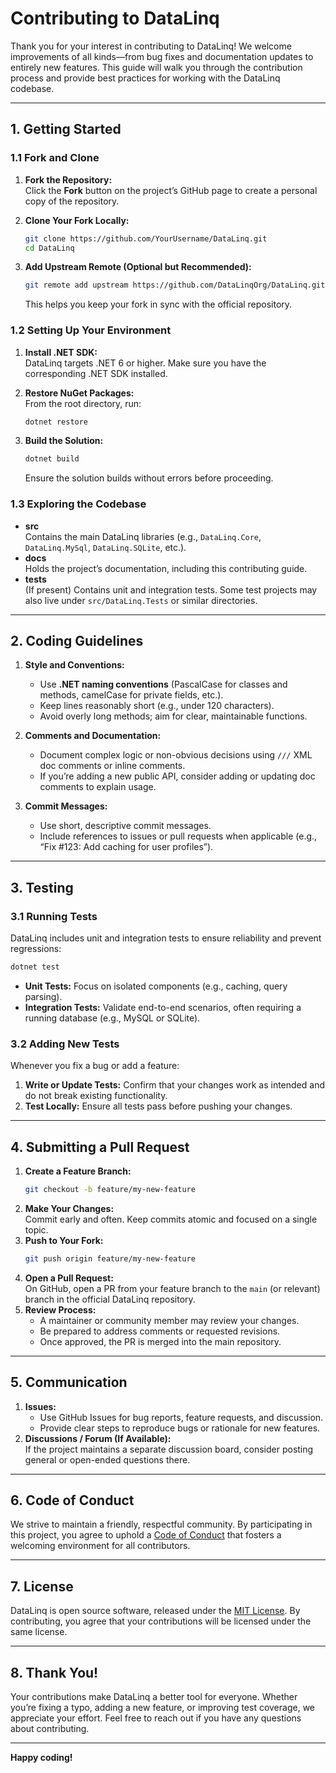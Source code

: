 # Contributing to DataLinq

Thank you for your interest in contributing to DataLinq! We welcome improvements of all kinds—from bug fixes and documentation updates to entirely new features. This guide will walk you through the contribution process and provide best practices for working with the DataLinq codebase.

---

## 1. Getting Started

### 1.1 Fork and Clone

1. **Fork the Repository:**  
   Click the **Fork** button on the project’s GitHub page to create a personal copy of the repository.

2. **Clone Your Fork Locally:**  
   ```bash
   git clone https://github.com/YourUsername/DataLinq.git
   cd DataLinq
   ```

3. **Add Upstream Remote (Optional but Recommended):**  
   ```bash
   git remote add upstream https://github.com/DataLinqOrg/DataLinq.git
   ```
   This helps you keep your fork in sync with the official repository.

### 1.2 Setting Up Your Environment

1. **Install .NET SDK:**  
   DataLinq targets .NET 6 or higher. Make sure you have the corresponding .NET SDK installed.

2. **Restore NuGet Packages:**  
   From the root directory, run:
   ```bash
   dotnet restore
   ```

3. **Build the Solution:**  
   ```bash
   dotnet build
   ```
   Ensure the solution builds without errors before proceeding.

### 1.3 Exploring the Codebase

- **src**  
  Contains the main DataLinq libraries (e.g., `DataLinq.Core`, `DataLinq.MySql`, `DataLinq.SQLite`, etc.).
- **docs**  
  Holds the project’s documentation, including this contributing guide.
- **tests**  
  (If present) Contains unit and integration tests. Some test projects may also live under `src/DataLinq.Tests` or similar directories.

---

## 2. Coding Guidelines

1. **Style and Conventions:**  
   - Use **.NET naming conventions** (PascalCase for classes and methods, camelCase for private fields, etc.).
   - Keep lines reasonably short (e.g., under 120 characters).
   - Avoid overly long methods; aim for clear, maintainable functions.

2. **Comments and Documentation:**  
   - Document complex logic or non-obvious decisions using `///` XML doc comments or inline comments.
   - If you’re adding a new public API, consider adding or updating doc comments to explain usage.

3. **Commit Messages:**  
   - Use short, descriptive commit messages.
   - Include references to issues or pull requests when applicable (e.g., “Fix #123: Add caching for user profiles”).

---

## 3. Testing

### 3.1 Running Tests

DataLinq includes unit and integration tests to ensure reliability and prevent regressions:

```bash
dotnet test
```

- **Unit Tests:** Focus on isolated components (e.g., caching, query parsing).
- **Integration Tests:** Validate end-to-end scenarios, often requiring a running database (e.g., MySQL or SQLite).

### 3.2 Adding New Tests

Whenever you fix a bug or add a feature:
1. **Write or Update Tests:** Confirm that your changes work as intended and do not break existing functionality.
2. **Test Locally:** Ensure all tests pass before pushing your changes.

---

## 4. Submitting a Pull Request

1. **Create a Feature Branch:**  
   ```bash
   git checkout -b feature/my-new-feature
   ```
2. **Make Your Changes:**  
   Commit early and often. Keep commits atomic and focused on a single topic.
3. **Push to Your Fork:**  
   ```bash
   git push origin feature/my-new-feature
   ```
4. **Open a Pull Request:**  
   On GitHub, open a PR from your feature branch to the `main` (or relevant) branch in the official DataLinq repository.
5. **Review Process:**  
   - A maintainer or community member may review your changes.
   - Be prepared to address comments or requested revisions.
   - Once approved, the PR is merged into the main repository.

---

## 5. Communication

1. **Issues:**  
   - Use GitHub Issues for bug reports, feature requests, and discussion.
   - Provide clear steps to reproduce bugs or rationale for new features.
2. **Discussions / Forum (If Available):**  
   If the project maintains a separate discussion board, consider posting general or open-ended questions there.

---

## 6. Code of Conduct

We strive to maintain a friendly, respectful community. By participating in this project, you agree to uphold a [Code of Conduct](https://example.com/code-of-conduct) that fosters a welcoming environment for all contributors.

---

## 7. License

DataLinq is open source software, released under the [MIT License](../LICENSE.md). By contributing, you agree that your contributions will be licensed under the same license.

---

## 8. Thank You!

Your contributions make DataLinq a better tool for everyone. Whether you’re fixing a typo, adding a new feature, or improving test coverage, we appreciate your effort. Feel free to reach out if you have any questions about contributing.

---

**Happy coding!**